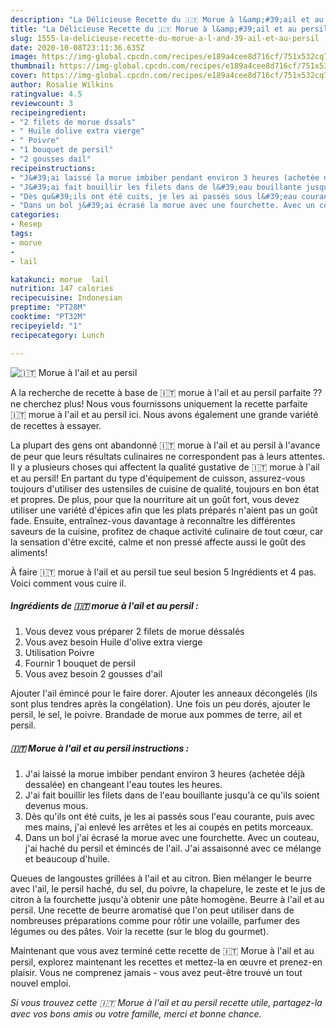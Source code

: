 ```yaml
---
description: "La Délicieuse Recette du 🇮🇹 Morue à l&amp;#39;ail et au persil"
title: "La Délicieuse Recette du 🇮🇹 Morue à l&amp;#39;ail et au persil"
slug: 1555-la-delicieuse-recette-du-morue-a-l-and-39-ail-et-au-persil
date: 2020-10-08T23:11:36.635Z
image: https://img-global.cpcdn.com/recipes/e189a4cee8d716cf/751x532cq70/🇮🇹-morue-a-lail-et-au-persil-photo-principale-de-la-recette.jpg
thumbnail: https://img-global.cpcdn.com/recipes/e189a4cee8d716cf/751x532cq70/🇮🇹-morue-a-lail-et-au-persil-photo-principale-de-la-recette.jpg
cover: https://img-global.cpcdn.com/recipes/e189a4cee8d716cf/751x532cq70/🇮🇹-morue-a-lail-et-au-persil-photo-principale-de-la-recette.jpg
author: Rosalie Wilkins
ratingvalue: 4.5
reviewcount: 3
recipeingredient:
- "2 filets de morue dssals"
- " Huile dolive extra vierge"
- " Poivre"
- "1 bouquet de persil"
- "2 gousses dail"
recipeinstructions:
- "J&#39;ai laissé la morue imbiber pendant environ 3 heures (achetée déjà dessalée) en changeant l&#39;eau toutes les heures."
- "J&#39;ai fait bouillir les filets dans de l&#39;eau bouillante jusqu&#39;à ce qu&#39;ils soient devenus mous."
- "Dès qu&#39;ils ont été cuits, je les ai passés sous l&#39;eau courante, puis avec mes mains, j&#39;ai enlevé les arrêtes et les ai coupés en petits morceaux."
- "Dans un bol j&#39;ai écrasé la morue avec une fourchette. Avec un couteau, j&#39;ai haché du persil et émincés de l&#39;ail. J&#39;ai assaisonné avec ce mélange et beaucoup d&#39;huile."
categories:
- Resep
tags:
- morue
- 
- lail

katakunci: morue  lail 
nutrition: 147 calories
recipecuisine: Indonesian
preptime: "PT28M"
cooktime: "PT32M"
recipeyield: "1"
recipecategory: Lunch

---
```



![🇮🇹 Morue à l&#39;ail et au persil](https://img-global.cpcdn.com/recipes/e189a4cee8d716cf/751x532cq70/🇮🇹-morue-a-lail-et-au-persil-photo-principale-de-la-recette.jpg)

A la recherche de recette à base de 🇮🇹 morue à l&#39;ail et au persil parfaite ?? ne cherchez plus! Nous vous fournissons uniquement la recette parfaite 🇮🇹 morue à l&#39;ail et au persil ici. Nous avons également une grande variété de recettes à essayer.

La plupart des gens ont abandonné 🇮🇹 morue à l&#39;ail et au persil à l'avance de peur que leurs résultats culinaires ne correspondent pas à leurs attentes. Il y a plusieurs choses qui affectent la qualité gustative de 🇮🇹 morue à l&#39;ail et au persil! En partant du type d'équipement de cuisson, assurez-vous toujours d'utiliser des ustensiles de cuisine de qualité, toujours en bon état et propres. De plus, pour que la nourriture ait un goût fort, vous devez utiliser une variété d'épices afin que les plats préparés n'aient pas un goût fade. Ensuite, entraînez-vous davantage à reconnaître les différentes saveurs de la cuisine, profitez de chaque activité culinaire de tout cœur, car la sensation d'être excité, calme et non pressé affecte aussi le goût des aliments!

<!--inarticleads1-->

À faire 🇮🇹 morue à l&#39;ail et au persil tue seul besion 5 Ingrédients et 4 pas. Voici comment vous cuire il.

##### Ingrédients de 🇮🇹 morue à l&#39;ail et au persil :

1. Vous devez vous préparer 2 filets de morue déssalés
1. Vous avez besoin  Huile d&#39;olive extra vierge
1. Utilisation  Poivre
1. Fournir 1 bouquet de persil
1. Vous avez besoin 2 gousses d&#39;ail


Ajouter l&#39;ail émincé pour le faire dorer. Ajouter les anneaux décongelés (ils sont plus tendres après la congélation). Une fois un peu dorés, ajouter le persil, le sel, le poivre. Brandade de morue aux pommes de terre, ail et persil. 

<!--inarticleads2-->

##### 🇮🇹 Morue à l&#39;ail et au persil instructions :

1. J&#39;ai laissé la morue imbiber pendant environ 3 heures (achetée déjà dessalée) en changeant l&#39;eau toutes les heures.
1. J&#39;ai fait bouillir les filets dans de l&#39;eau bouillante jusqu&#39;à ce qu&#39;ils soient devenus mous.
1. Dès qu&#39;ils ont été cuits, je les ai passés sous l&#39;eau courante, puis avec mes mains, j&#39;ai enlevé les arrêtes et les ai coupés en petits morceaux.
1. Dans un bol j&#39;ai écrasé la morue avec une fourchette. Avec un couteau, j&#39;ai haché du persil et émincés de l&#39;ail. J&#39;ai assaisonné avec ce mélange et beaucoup d&#39;huile.


Queues de langoustes grillées à l&#39;ail et au citron. Bien mélanger le beurre avec l&#39;ail, le persil haché, du sel, du poivre, la chapelure, le zeste et le jus de citron à la fourchette jusqu&#39;à obtenir une pâte homogène. Beurre à l&#39;ail et au persil. Une recette de beurre aromatisé que l&#39;on peut utiliser dans de nombreuses préparations comme pour rôtir une volaille, parfumer des légumes ou des pâtes. Voir la recette (sur le blog du gourmet). 

<!--inarticleads1-->

<p>
Maintenant que vous avez terminé cette recette de 🇮🇹 Morue à l&#39;ail et au persil, explorez maintenant les recettes et mettez-la en œuvre et prenez-en plaisir. Vous ne comprenez jamais - vous avez peut-être trouvé un tout nouvel emploi.
</p>

<p>
<i>Si vous trouvez cette 🇮🇹 Morue à l&#39;ail et au persil recette utile, partagez-la avec vos bons amis ou votre famille, merci et bonne chance.</i>
</p>

